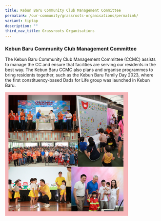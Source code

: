 ```yaml
---
title: Kebun Baru Community Club Management Committee
permalink: /our-community/grassroots-organisations/permalink/
variant: tiptap
description: ""
third_nav_title: Grassroots Organisations
---
```

<h3><strong>Kebun Baru Community Club Management Committee</strong></h3><p>The Kebun Baru Community Club Management Committee (CCMC) assists to manage the CC and ensure that facilities are serving our residents in the best way. The Kebun Baru CCMC also plans and organise programmes to bring residents together, such as the Kebun Baru Family Day 2023, where the first constituency-based Dads for Life group was launched in Kebun Baru. </p><div class="isomer-image-wrapper"><img style="width: 80%;" height="auto" width="100%" alt="" src="/images/ccmc.png"></div><p></p>